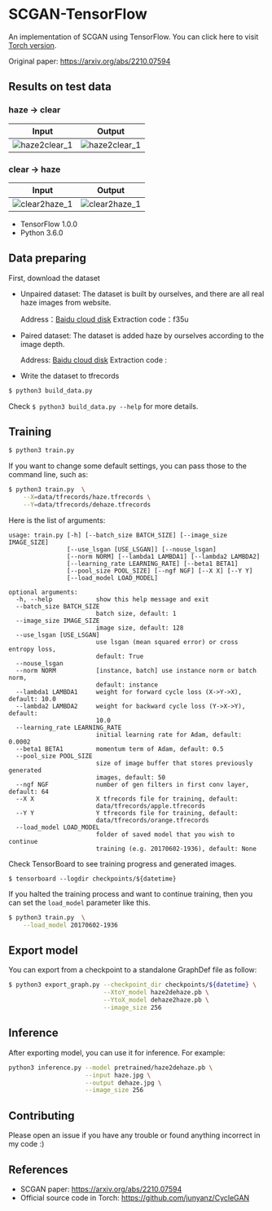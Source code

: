 # SCGAN-TensorFlow
An implementation of SCGAN using TensorFlow. You can click here to visit [Torch version](https://).

Original paper: https://arxiv.org/abs/2210.07594

## Results on test data

### haze -> clear

| Input | Output |
|-------|--------|
|![haze2clear_1](samples/real_apple2orange_1.jpg) | ![haze2clear_1](samples/fake_apple2orange_1.jpg)| 


### clear -> haze

| Input | Output |
|-------|--------|
|![clear2haze_1](samples/real_orange2apple_1.jpg) | ![clear2haze_1](samples/fake_orange2apple_1.jpg)| 


* TensorFlow 1.0.0
* Python 3.6.0

## Data preparing
First, download the dataset
* Unpaired dataset: The dataset is built by ourselves, and there are all real haze images from website.

    Address：[Baidu cloud disk](https://pan.baidu.com/s/1zRvbGmt7IOMoWSmQQz-ZHA)  Extraction code：f35u

* Paired dataset: The dataset is added haze by ourselves according to the image depth. 
    
    Address: [Baidu cloud disk]() Extraction code :
    
* Write the dataset to tfrecords

```bash
$ python3 build_data.py
```

Check `$ python3 build_data.py --help` for more details.

## Training

```bash
$ python3 train.py
```

If you want to change some default settings, you can pass those to the command line, such as:

```bash
$ python3 train.py  \
    --X=data/tfrecords/haze.tfrecords \
    --Y=data/tfrecords/dehaze.tfrecords
```

Here is the list of arguments:
```
usage: train.py [-h] [--batch_size BATCH_SIZE] [--image_size IMAGE_SIZE]
                [--use_lsgan [USE_LSGAN]] [--nouse_lsgan]
                [--norm NORM] [--lambda1 LAMBDA1] [--lambda2 LAMBDA2]
                [--learning_rate LEARNING_RATE] [--beta1 BETA1]
                [--pool_size POOL_SIZE] [--ngf NGF] [--X X] [--Y Y]
                [--load_model LOAD_MODEL]

optional arguments:
  -h, --help            show this help message and exit
  --batch_size BATCH_SIZE
                        batch size, default: 1
  --image_size IMAGE_SIZE
                        image size, default: 128
  --use_lsgan [USE_LSGAN]
                        use lsgan (mean squared error) or cross entropy loss,
                        default: True
  --nouse_lsgan
  --norm NORM           [instance, batch] use instance norm or batch norm,
                        default: instance
  --lambda1 LAMBDA1     weight for forward cycle loss (X->Y->X), default: 10.0
  --lambda2 LAMBDA2     weight for backward cycle loss (Y->X->Y), default:
                        10.0
  --learning_rate LEARNING_RATE
                        initial learning rate for Adam, default: 0.0002
  --beta1 BETA1         momentum term of Adam, default: 0.5
  --pool_size POOL_SIZE
                        size of image buffer that stores previously generated
                        images, default: 50
  --ngf NGF             number of gen filters in first conv layer, default: 64
  --X X                 X tfrecords file for training, default:
                        data/tfrecords/apple.tfrecords
  --Y Y                 Y tfrecords file for training, default:
                        data/tfrecords/orange.tfrecords
  --load_model LOAD_MODEL
                        folder of saved model that you wish to continue
                        training (e.g. 20170602-1936), default: None
```

Check TensorBoard to see training progress and generated images.

```
$ tensorboard --logdir checkpoints/${datetime}
```

If you halted the training process and want to continue training, then you can set the `load_model` parameter like this.

```bash
$ python3 train.py  \
    --load_model 20170602-1936
```

## Export model
You can export from a checkpoint to a standalone GraphDef file as follow:

```bash
$ python3 export_graph.py --checkpoint_dir checkpoints/${datetime} \
                          --XtoY_model haze2dehaze.pb \
                          --YtoX_model dehaze2haze.pb \
                          --image_size 256
```


## Inference
After exporting model, you can use it for inference. For example:

```bash
python3 inference.py --model pretrained/haze2dehaze.pb \
                     --input haze.jpg \
                     --output dehaze.jpg \
                     --image_size 256
```


## Contributing
Please open an issue if you have any trouble or found anything incorrect in my code :)


## References

* SCGAN paper: https://arxiv.org/abs/2210.07594
* Official source code in Torch: https://github.com/junyanz/CycleGAN
